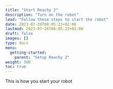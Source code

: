 ```yaml
---
title: "Start Reachy 2"
description: "Turn on the robot"
lead: "Follow these steps to start the robot"
date: 2023-07-26T08:05:23+02:00
lastmod: 2023-07-26T08:05:23+02:00
draft: false
images: []
type: docs
menu:
  getting-started:
    parent: "Setup Reachy 2"
weight: 300
toc: true
---
```


This is how you start your robot